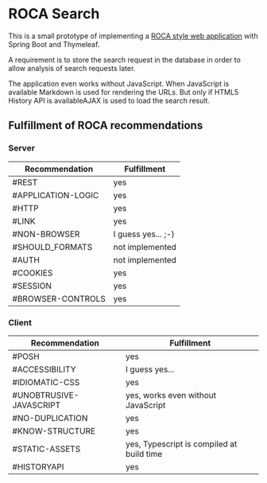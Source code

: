 # ROCA Search

This is a small prototype of implementing a [ROCA style web application](http://roca-style.org/) with Spring Boot and Thymeleaf.

A requirement is to store the search request in the database in order to allow analysis of search requests later.

The application even works without JavaScript. When JavaScript is available Markdown is used for rendering the URLs.
But only if HTML5 History API is availableAJAX is used to load the search result.

## Fulfillment of ROCA recommendations 

### Server

| Recommendation | Fulfillment |
| --- | --- |
| #REST | yes |
| #APPLICATION-LOGIC | yes |
| #HTTP | yes	 |
| #LINK | yes |
| #NON-BROWSER | I guess yes... ;-) |
| #SHOULD_FORMATS | not implemented |
| #AUTH | not implemented |
| #COOKIES | yes |
| #SESSION | yes |
| #BROWSER-CONTROLS | yes |

### Client

| Recommendation | Fulfillment |
| --- | --- |
| #POSH | yes |
| #ACCESSIBILITY | I guess yes... |
| #IDIOMATIC-CSS | yes |
| #UNOBTRUSIVE-JAVASCRIPT | yes, works even without JavaScript |
| #NO-DUPLICATION | yes |
| #KNOW-STRUCTURE | yes |
| #STATIC-ASSETS | yes, Typescript is compiled at build time |
| #HISTORYAPI | yes |
